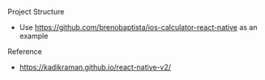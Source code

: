 Project Structure
- Use https://github.com/brenobaptista/ios-calculator-react-native as an example

Reference
- https://kadikraman.github.io/react-native-v2/
